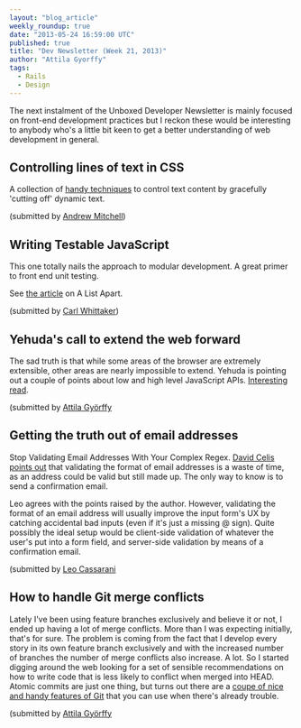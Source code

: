 ```yaml
---
layout: "blog_article"
weekly_roundup: true
date: "2013-05-24 16:59:00 UTC"
published: true
title: "Dev Newsletter (Week 21, 2013)"
author: "Attila Gyorffy"
tags:
  - Rails
  - Design
---
```


The next instalment of the Unboxed Developer Newsletter is mainly focused on front-end development practices but I reckon these would be interesting to anybody who's a little bit keen to get a better understanding of web development in general.

## Controlling lines of text in CSS

A collection of [handy techniques](http://css-tricks.com/line-clampin/) to control text content by gracefully 'cutting off' dynamic text.

(submitted by [Andrew Mitchell](http://www.unboxedconsulting.com/people/andrew-mitchell))

## Writing Testable JavaScript

This one totally nails the approach to modular development. A great primer to front end unit testing.

See [the article](http://alistapart.com/article/writing-testable-javascript) on A List Apart.

(submitted by [Carl Whittaker](http://www.unboxedconsulting.com/people/carl-whittaker))

## Yehuda's call to extend the web forward

The sad truth is that while some areas of the browser are extremely extensible, other areas are nearly impossible to extend. Yehuda is pointing out a couple of points about low and high level JavaScript APIs. [Interesting read](http://yehudakatz.com/2013/05/21/extend-the-web-forward/).

(submitted by [Attila Györffy]((http://www.unboxedconsulting.com/people/attila-gyorffy))

## Getting the truth out of email addresses

Stop Validating Email Addresses With Your Complex Regex. [David Celis](http://davidcel.is/about/) [points out](http://davidcel.is/blog/2012/09/06/stop-validating-email-addresses-with-regex/) that validating the format of email addresses is a waste of time, as an address could be valid but still made up. The only way to know is to send a confirmation email.

Leo agrees with the points raised by the author. However, validating the format of an email address will usually improve the input form's UX by catching accidental bad inputs (even if it's just a missing @ sign). Quite possibly the ideal setup would be client-side validation of whatever the user's put into a form field, and server-side validation by means of a confirmation email.

(submitted by [Leo Cassarani]((http://www.unboxedconsulting.com/people/leo-cassarani))

## How to handle Git merge conflicts

Lately I've been using feature branches exclusively and believe it or not, I ended up having a lot of merge conflicts. More than I was expecting initially, that's for sure. The problem is coming from the fact that I develop every story in its own feature branch exclusively and with the increased number of branches the number of merge conflicts also increase. A lot. So I started digging around the web looking for a set of sensible recommendations on how to write code that is less likely to conflict when merged into HEAD. Atomic commits are just one thing, but turns out there are a [coupe of nice and handy features of Git](http://weblog.masukomi.org/2008/07/12/handling-and-avoiding-conflicts-in-git) that you can use when there's already trouble.

(submitted by [Attila Györffy]((http://www.unboxedconsulting.com/people/attila-gyorffy))
